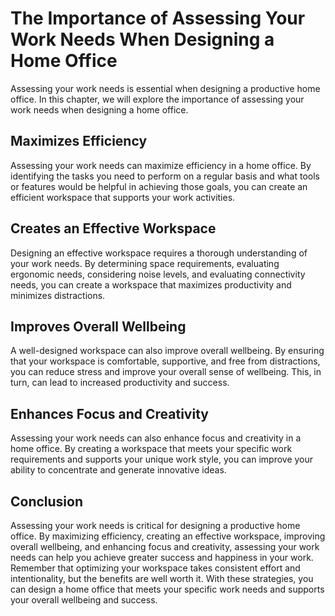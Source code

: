 The Importance of Assessing Your Work Needs When Designing a Home Office
==============================================================================================================

Assessing your work needs is essential when designing a productive home office. In this chapter, we will explore the importance of assessing your work needs when designing a home office.

Maximizes Efficiency
--------------------

Assessing your work needs can maximize efficiency in a home office. By identifying the tasks you need to perform on a regular basis and what tools or features would be helpful in achieving those goals, you can create an efficient workspace that supports your work activities.

Creates an Effective Workspace
------------------------------

Designing an effective workspace requires a thorough understanding of your work needs. By determining space requirements, evaluating ergonomic needs, considering noise levels, and evaluating connectivity needs, you can create a workspace that maximizes productivity and minimizes distractions.

Improves Overall Wellbeing
--------------------------

A well-designed workspace can also improve overall wellbeing. By ensuring that your workspace is comfortable, supportive, and free from distractions, you can reduce stress and improve your overall sense of wellbeing. This, in turn, can lead to increased productivity and success.

Enhances Focus and Creativity
-----------------------------

Assessing your work needs can also enhance focus and creativity in a home office. By creating a workspace that meets your specific work requirements and supports your unique work style, you can improve your ability to concentrate and generate innovative ideas.

Conclusion
----------

Assessing your work needs is critical for designing a productive home office. By maximizing efficiency, creating an effective workspace, improving overall wellbeing, and enhancing focus and creativity, assessing your work needs can help you achieve greater success and happiness in your work. Remember that optimizing your workspace takes consistent effort and intentionality, but the benefits are well worth it. With these strategies, you can design a home office that meets your specific work needs and supports your overall wellbeing and success.
